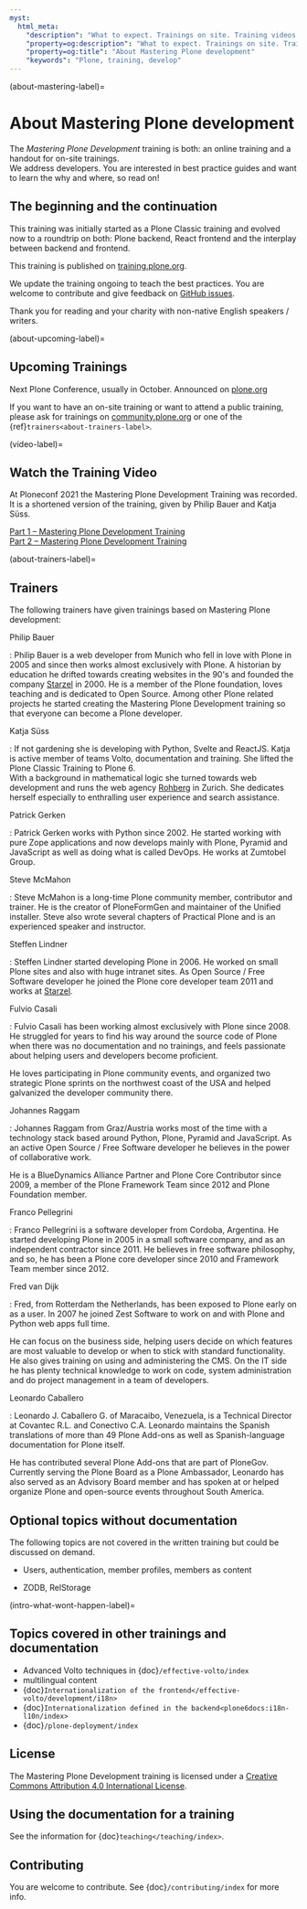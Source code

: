 ```yaml
---
myst:
  html_meta:
    "description": "What to expect. Trainings on site. Training videos."
    "property=og:description": "What to expect. Trainings on site. Training videos."
    "property=og:title": "About Mastering Plone development"
    "keywords": "Plone, training, develop"
---
```


(about-mastering-label)=

# About Mastering Plone development

The *Mastering Plone Development* training is both: an online training and a handout for on-site trainings.  
We address developers.
You are interested in best practice guides and want to learn the why and where, so read on!

## The beginning and the continuation

This training was initially started as a Plone Classic training and evolved now to a roundtrip on both: Plone backend, React frontend and the interplay between backend and frontend.

This training is published on [training.plone.org](https://training.plone.org/).

We update the training ongoing to teach the best practices.
You are welcome to contribute and give feedback on [GitHub issues](https://github.com/plone/training/issues).

Thank you for reading and your charity with non-native English speakers / writers.


(about-upcoming-label)=

## Upcoming Trainings

Next Plone Conference, usually in October.
Announced on [plone.org](https://plone.org)

If you want to have an on-site training or want to attend a public training, please ask for trainings on [community.plone.org](https://community.plone.org) or one of the {ref}`trainers<about-trainers-label>`.


(video-label)=

## Watch the Training Video

At Ploneconf 2021 the Mastering Plone Development Training was recorded.
It is a shortened version of the training, given by Philip Bauer and Katja Süss.

[Part 1 – Mastering Plone Development Training](https://www.youtube.com/watch?v=Jzuw3uWtzzI)  
[Part 2 – Mastering Plone Development Training](https://www.youtube.com/watch?v=IEcGKzo3PO0)  


(about-trainers-label)=

## Trainers

The following trainers have given trainings based on Mastering Plone development:

Philip Bauer

: Philip Bauer is a web developer from Munich who fell in love with Plone in 2005 and since then works almost exclusively with Plone.
  A historian by education he drifted towards creating websites in the 90's and founded the company [Starzel](https://www.starzel.de/) in 2000.
  He is a member of the Plone foundation, loves teaching and is dedicated to Open Source.
  Among other Plone related projects he started creating the Mastering Plone Development training so that everyone can become a Plone developer.

Katja Süss

: If not gardening she is developing with Python, Svelte and ReactJS.
  Katja is active member of teams Volto, documentation and training.
  She lifted the Plone Classic Training to Plone 6.  
  With a background in mathematical logic she turned towards web development and runs the web agency [Rohberg](https://rohberg.ch/) in Zurich.
  She dedicates herself especially to enthralling user experience and search assistance.

Patrick Gerken

: Patrick Gerken works with Python since 2002.
  He started working with pure Zope applications and now develops mainly with Plone, Pyramid and JavaScript as well as doing what is called DevOps.
  He works at Zumtobel Group.

Steve McMahon

: Steve McMahon is a long-time Plone community member, contributor and trainer.
  He is the creator of PloneFormGen and maintainer of the Unified installer.
  Steve also wrote several chapters of Practical Plone and is an experienced speaker and instructor.

Steffen Lindner

: Steffen Lindner started developing Plone in 2006.
  He worked on small Plone sites and also with huge intranet sites.
  As Open Source / Free Software developer he joined the Plone core developer team 2011 and works at [Starzel](https://www.starzel.de/).

Fulvio Casali

: Fulvio Casali has been working almost exclusively with Plone since 2008.
  He struggled for years to find his way around the source code of Plone when there was no documentation and no trainings,
  and feels passionate about helping users and developers become proficient.

  He loves participating in Plone community events, and organized two strategic Plone sprints on the northwest coast
  of the USA and helped galvanized the developer community there.

Johannes Raggam

: Johannes Raggam from Graz/Austria works most of the time with a technology stack based around Python, Plone, Pyramid and JavaScript.
  As an active Open Source / Free Software developer he believes in the power of collaborative work.

  He is a BlueDynamics Alliance Partner and Plone Core Contributor since 2009, a member of the Plone Framework Team since 2012 and Plone Foundation member.

Franco Pellegrini

: Franco Pellegrini is a software developer from Cordoba, Argentina.
  He started developing Plone in 2005 in a small software company, and as an independent contractor since 2011.
  He believes in free software philosophy, and so, he has been a Plone core developer since 2010 and Framework Team member since 2012.

Fred van Dijk

: Fred, from Rotterdam the Netherlands, has been exposed to Plone early on as a user.
  In 2007 he joined Zest Software to work on and with Plone and Python web apps full time.

  He can focus on the business side, helping users decide on which features are most valuable to develop or when to stick with standard functionality. He also gives training on using and administering the CMS.
  On the IT side he has plenty technical knowledge to work on code, system administration and do project management in a team of developers.

Leonardo Caballero

: Leonardo J. Caballero G. of Maracaibo, Venezuela, is a Technical Director at Covantec R.L. and Conectivo C.A.
  Leonardo maintains the Spanish translations of more than 49 Plone Add-ons as well as Spanish-language documentation for Plone itself.

  He has contributed several Plone Add-ons that are part of PloneGov.
  Currently serving the Plone Board as a Plone Ambassador, Leonardo has also served as an Advisory Board member
  and has spoken at or helped organize Plone and open-source events throughout South America.


## Optional topics without documentation

The following topics are not covered in the written training but could be discussed on demand.

- Users, authentication, member profiles, members as content

- ZODB, RelStorage


(intro-what-wont-happen-label)=

## Topics covered in other trainings and documentation

- Advanced Volto techniques in {doc}`/effective-volto/index`
- multilingual content
- {doc}`Internationalization of the frontend</effective-volto/development/i18n>`
- {doc}`Internationalization defined in the backend<plone6docs:i18n-l10n/index>`
- {doc}`/plone-deployment/index`


## License

The Mastering Plone Development training is licensed under a [Creative Commons Attribution 4.0 International License](https://creativecommons.org/licenses/by/4.0/).

## Using the documentation for a training

See the information for {doc}`teaching</teaching/index>`.

## Contributing

You are welcome to contribute. See {doc}`/contributing/index` for more info.
